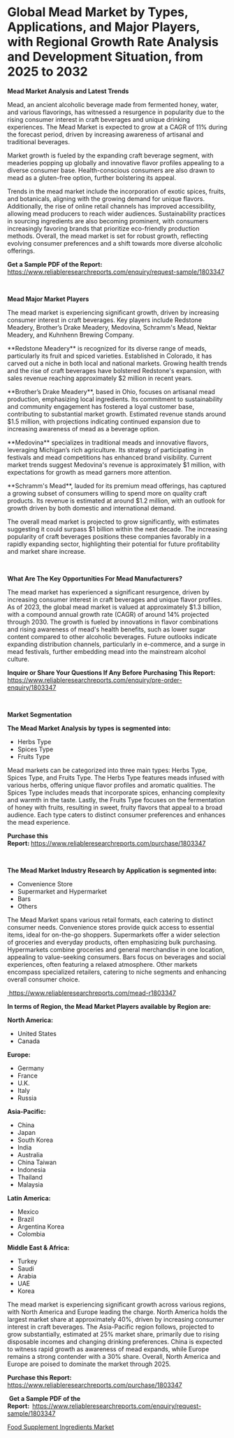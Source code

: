 <p><h1>Global Mead Market by Types, Applications, and Major Players, with Regional Growth Rate Analysis and Development Situation, from 2025 to 2032</h1></p><p><strong>Mead Market Analysis and Latest Trends</strong></p>
<p><p>Mead, an ancient alcoholic beverage made from fermented honey, water, and various flavorings, has witnessed a resurgence in popularity due to the rising consumer interest in craft beverages and unique drinking experiences. The Mead Market is expected to grow at a CAGR of 11% during the forecast period, driven by increasing awareness of artisanal and traditional beverages. </p><p>Market growth is fueled by the expanding craft beverage segment, with meaderies popping up globally and innovative flavor profiles appealing to a diverse consumer base. Health-conscious consumers are also drawn to mead as a gluten-free option, further bolstering its appeal. </p><p>Trends in the mead market include the incorporation of exotic spices, fruits, and botanicals, aligning with the growing demand for unique flavors. Additionally, the rise of online retail channels has improved accessibility, allowing mead producers to reach wider audiences. Sustainability practices in sourcing ingredients are also becoming prominent, with consumers increasingly favoring brands that prioritize eco-friendly production methods. Overall, the mead market is set for robust growth, reflecting evolving consumer preferences and a shift towards more diverse alcoholic offerings.</p></p>
<p><strong>Get a Sample PDF of the Report:&nbsp;</strong> <a href="https://www.reliableresearchreports.com/enquiry/request-sample/1803347?utm_campaign=2245&utm_medium=2&utm_source=Github&utm_content=ia&utm_term=07042025&utm_id=mead">https://www.reliableresearchreports.com/enquiry/request-sample/1803347</a></p>
<p>&nbsp;</p>
<p><strong>Mead Major Market Players</strong></p>
<p><p>The mead market is experiencing significant growth, driven by increasing consumer interest in craft beverages. Key players include Redstone Meadery, Brother’s Drake Meadery, Medovina, Schramm's Mead, Nektar Meadery, and Kuhnhenn Brewing Company.</p><p>**Redstone Meadery** is recognized for its diverse range of meads, particularly its fruit and spiced varieties. Established in Colorado, it has carved out a niche in both local and national markets. Growing health trends and the rise of craft beverages have bolstered Redstone's expansion, with sales revenue reaching approximately $2 million in recent years.</p><p>**Brother’s Drake Meadery**, based in Ohio, focuses on artisanal mead production, emphasizing local ingredients. Its commitment to sustainability and community engagement has fostered a loyal customer base, contributing to substantial market growth. Estimated revenue stands around $1.5 million, with projections indicating continued expansion due to increasing awareness of mead as a beverage option.</p><p>**Medovina** specializes in traditional meads and innovative flavors, leveraging Michigan’s rich agriculture. Its strategy of participating in festivals and mead competitions has enhanced brand visibility. Current market trends suggest Medovina's revenue is approximately $1 million, with expectations for growth as mead garners more attention.</p><p>**Schramm's Mead**, lauded for its premium mead offerings, has captured a growing subset of consumers willing to spend more on quality craft products. Its revenue is estimated at around $1.2 million, with an outlook for growth driven by both domestic and international demand.</p><p>The overall mead market is projected to grow significantly, with estimates suggesting it could surpass $1 billion within the next decade. The increasing popularity of craft beverages positions these companies favorably in a rapidly expanding sector, highlighting their potential for future profitability and market share increase.</p></p>
<p>&nbsp;</p>
<p><strong>What Are The Key Opportunities For Mead Manufacturers?</strong></p>
<p><p>The mead market has experienced a significant resurgence, driven by increasing consumer interest in craft beverages and unique flavor profiles. As of 2023, the global mead market is valued at approximately $1.3 billion, with a compound annual growth rate (CAGR) of around 14% projected through 2030. The growth is fueled by innovations in flavor combinations and rising awareness of mead's health benefits, such as lower sugar content compared to other alcoholic beverages. Future outlooks indicate expanding distribution channels, particularly in e-commerce, and a surge in mead festivals, further embedding mead into the mainstream alcohol culture.</p></p>
<p><strong>Inquire or Share Your Questions If Any Before Purchasing This Report:</strong> <a href="https://www.reliableresearchreports.com/enquiry/pre-order-enquiry/1803347?utm_campaign=2245&utm_medium=2&utm_source=Github&utm_content=ia&utm_term=07042025&utm_id=mead">https://www.reliableresearchreports.com/enquiry/pre-order-enquiry/1803347</a></p>
<p>&nbsp;</p>
<p><strong>Market Segmentation</strong></p>
<p><strong>The Mead Market Analysis by types is segmented into:</strong></p>
<p><ul><li>Herbs Type</li><li>Spices Type</li><li>Fruits Type</li></ul></p>
<p><p>Mead markets can be categorized into three main types: Herbs Type, Spices Type, and Fruits Type. The Herbs Type features meads infused with various herbs, offering unique flavor profiles and aromatic qualities. The Spices Type includes meads that incorporate spices, enhancing complexity and warmth in the taste. Lastly, the Fruits Type focuses on the fermentation of honey with fruits, resulting in sweet, fruity flavors that appeal to a broad audience. Each type caters to distinct consumer preferences and enhances the mead experience.</p></p>
<p><strong>Purchase this Report:&nbsp;</strong><a href="https://www.reliableresearchreports.com/purchase/1803347?utm_campaign=2245&utm_medium=2&utm_source=Github&utm_content=ia&utm_term=07042025&utm_id=mead">https://www.reliableresearchreports.com/purchase/1803347</a></p>
<p>&nbsp;</p>
<p><strong>The Mead Market Industry Research by Application is segmented into:</strong></p>
<p><ul><li>Convenience Store</li><li>Supermarket and Hypermarket</li><li>Bars</li><li>Others</li></ul></p>
<p><p>The Mead Market spans various retail formats, each catering to distinct consumer needs. Convenience stores provide quick access to essential items, ideal for on-the-go shoppers. Supermarkets offer a wider selection of groceries and everyday products, often emphasizing bulk purchasing. Hypermarkets combine groceries and general merchandise in one location, appealing to value-seeking consumers. Bars focus on beverages and social experiences, often featuring a relaxed atmosphere. Other markets encompass specialized retailers, catering to niche segments and enhancing overall consumer choice.</p></p>
<p><a href="https://www.reliableresearchreports.com/mead-r1803347?utm_campaign=2245&utm_medium=2&utm_source=Github&utm_content=ia&utm_term=07042025&utm_id=mead">&nbsp;https://www.reliableresearchreports.com/mead-r1803347</a></p>
<p><strong>In terms of Region, the Mead Market Players available by Region are:</strong></p>
<p>
    <p> <strong> North America: </strong>
        <ul>
            <li>United States</li>
            <li>Canada</li>
        </ul>
        </p> 
    <p> <strong> Europe: </strong>
        <ul>
            <li>Germany</li>
            <li>France</li>
            <li>U.K.</li>
            <li>Italy</li>
            <li>Russia</li>
        </ul>
        </p> 
    <p> <strong> Asia-Pacific: </strong>
        <ul>
            <li>China</li>
            <li>Japan</li>
            <li>South Korea</li>
            <li>India</li>
            <li>Australia</li>
            <li>China Taiwan</li>
            <li>Indonesia</li>
            <li>Thailand</li>
            <li>Malaysia</li>
        </ul>
        </p> 
    <p> <strong> Latin America: </strong>
        <ul>
            <li>Mexico</li>
            <li>Brazil</li>
            <li>Argentina Korea</li>
            <li>Colombia</li>
        </ul>
        </p> 
    <p> <strong> Middle East & Africa: </strong>
        <ul>
            <li>Turkey</li>
            <li>Saudi</li>
            <li>Arabia</li>
            <li>UAE</li>
            <li>Korea</li>
        </ul>
    </p>
    </p>
<p><p>The mead market is experiencing significant growth across various regions, with North America and Europe leading the charge. North America holds the largest market share at approximately 40%, driven by increasing consumer interest in craft beverages. The Asia-Pacific region follows, projected to grow substantially, estimated at 25% market share, primarily due to rising disposable incomes and changing drinking preferences. China is expected to witness rapid growth as awareness of mead expands, while Europe remains a strong contender with a 30% share. Overall, North America and Europe are poised to dominate the market through 2025.</p></p>
<p><strong>Purchase this Report: </strong><a href="https://www.reliableresearchreports.com/purchase/1803347?utm_campaign=2245&utm_medium=2&utm_source=Github&utm_content=ia&utm_term=07042025&utm_id=mead">https://www.reliableresearchreports.com/purchase/1803347</a></p>
<p>&nbsp;<strong>Get a Sample PDF of the Report:&nbsp;&nbsp;</strong><a href="https://www.reliableresearchreports.com/enquiry/request-sample/1803347?utm_campaign=2245&utm_medium=2&utm_source=Github&utm_content=ia&utm_term=07042025&utm_id=mead">https://www.reliableresearchreports.com/enquiry/request-sample/1803347</a></p>
<p><strong></strong></p>
<p><p><a href="https://github.com/LilianFaulkner65/Market-Research-Report-List-2/blob/main/food-supplement-ingredients-market.md?utm_campaign=2245&utm_medium=2&utm_source=Github&utm_content=ia&utm_term=07042025&utm_id=mead">Food Supplement Ingredients Market</a></p></p>